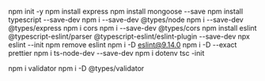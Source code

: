 npm init -y
npm install express
npm install mongoose --save
npm install typescript --save-dev
npm i --save-dev @types/node
npm i --save-dev @types/express
npm i cors
npm i --save-dev @types/cors
npm install eslint @typescript-eslint/parser @typescript-eslint/eslint-plugin --save-dev
npx eslint --init
npm remove eslint
npm i -D eslint@9.14.0
npm i -D --exact prettier
npm i ts-node-dev --save-dev
npm i dotenv
tsc -init

<!-- USE ANY -->
<!-- 1 -->

npm i validator
npm i -D @types/validator

<!-- 2 -->

